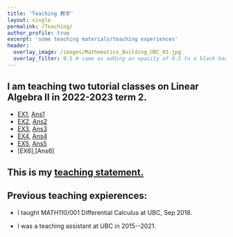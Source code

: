 ```yaml
---
title: 'Teaching 教学'
layout: single
permalink: /Teaching/
author_profile: true
excerpt: 'some teaching materials/teaching experiences'
header:
  overlay_image: /images/Mathematics_Building_UBC_01.jpg
  overlay_filter: 0.5 # same as adding an opacity of 0.5 to a black background
---
```


## I am teaching two tutorial classes on Linear Algebra II in 2022-2023 term 2.
+ [EX1](/file/teaching/EX1.pdf), [Ans1](/file/teaching/Ans1.pdf)
+ [EX2](/file/teaching/EX2.pdf), [Ans2](/file/teaching/Ans2.pdf)
+ [EX3](/file/teaching/EX3.pdf), [Ans3](/file/teaching/Ans3.pdf)
+ [EX4](/file/teaching/EX4.pdf), [Ans4](/file/teaching/Ans4.pdf)
+ [EX5](/file/teaching/EX5.pdf), [Ans5](/file/teaching/Ans5.pdf)
+ [EX6],[Ans6]



## This is my [teaching statement.](/file/teaching_statement.pdf)

## Previous teaching expierences:


+ I taught MATH110/001 Differential Calculus at UBC, Sep 2018.

+ I was a teaching assistant  at UBC in 2015--2021.

